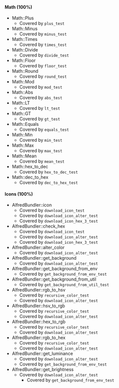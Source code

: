 #### Math (100%)

* Math::Plus
  * Covered by `plus_test`
* Math::Minus
  * Covered by `minus_test`
* Math::Times
  * Covered by `times_test`
* Math::Divide
  * Covered by `divide_test`
* Math::Floor
  * Covered by `floor_test`
* Math::Round
  * Covered by `round_test`
* Math::Mod
  * Covered by `mod_test`
* Math::Abs
  * Covered by `abs_test`
* Math::LT
  * Covered by `lt_test`
* Math::GT
  * Covered by `gt_test`
* Math::Equals
  * Covered by `equals_test`
* Math::Min
  * Covered by `min_test`
* Math::Max
  * Covered by `max_test`
* Math::Mean
  * Covered by `mean_test`
* Math::hex_to_dec
  * Covered by `hex_to_dec_test`
* Math::dec_to_hex
  * Covered by `dec_to_hex_test`

#### Icons (100%)

* AlfredBundler::icon
  * Covered by `download_icon_test`
  * Covered by `download_icon_alter_test`
  * Covered by `download_icon_hex_3_test`
* AlfredBundler::check_hex
  * Covered by `download_icon_test`
  * Covered by `download_icon_alter_test`
  * Covered by `download_icon_hex_3_test`
* AlfredBundler::alter_color
  * Covered by `download_icon_alter_test`
* AlfredBundler::get_background
  * Covered by `download_icon_alter_test`
* AlfredBundler::get_background_from_env
  * Covered by `get_background_from_env_test`
* AlfredBundler::get_background_from_util
  * Covered by `get_background_from_util_test`
* AlfredBundler::rgb_to_hsv
  * Covered by `recursive_color_test`
  * Covered by `download_icon_alter_test`
* AlfredBundler::hsv_to_rgb
  * Covered by `recursive_color_test`
  * Covered by `download_icon_alter_test`
* AlfredBundler::hex_to_rgb
  * Covered by `recursive_color_test`
  * Covered by `download_icon_alter_test`
* AlfredBundler::rgb_to_hex
  * Covered by `recursive_color_test`
  * Covered by `download_icon_alter_test`
* AlfredBundler::get_luminance
  * Covered by `download_icon_alter_test`
  * Covered by `get_background_from_env_test`
* AlfredBundler::get_brightness
  * Covered by `download_icon_alter_test`
    * Covered by `get_background_from_env_test`